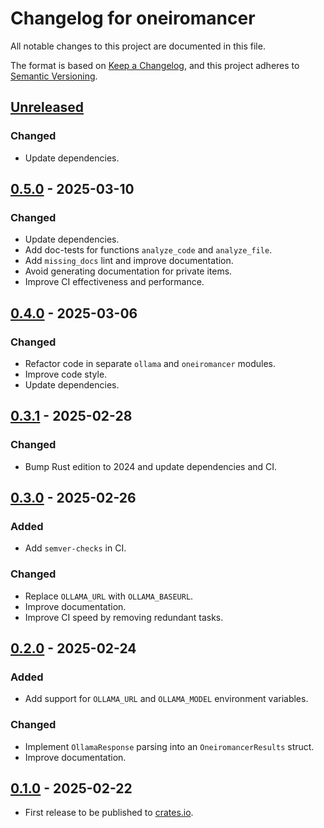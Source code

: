 # Changelog for oneiromancer

All notable changes to this project are documented in this file.

The format is based on [Keep a Changelog](https://keepachangelog.com/en/1.1.0/),
and this project adheres to [Semantic Versioning](https://semver.org/spec/v2.0.0.html).

## [Unreleased]

### Changed

* Update dependencies.

## [0.5.0] - 2025-03-10

### Changed

* Update dependencies.
* Add doc-tests for functions `analyze_code` and `analyze_file`.
* Add `missing_docs` lint and improve documentation.
* Avoid generating documentation for private items.
* Improve CI effectiveness and performance.

## [0.4.0] - 2025-03-06

### Changed

* Refactor code in separate `ollama` and `oneiromancer` modules.
* Improve code style.
* Update dependencies.

## [0.3.1] - 2025-02-28

### Changed

* Bump Rust edition to 2024 and update dependencies and CI.

## [0.3.0] - 2025-02-26

### Added

* Add `semver-checks` in CI.

### Changed

* Replace `OLLAMA_URL` with `OLLAMA_BASEURL`.
* Improve documentation.
* Improve CI speed by removing redundant tasks.

## [0.2.0] - 2025-02-24

### Added

* Add support for `OLLAMA_URL` and `OLLAMA_MODEL` environment variables.

### Changed

* Implement `OllamaResponse` parsing into an `OneiromancerResults` struct.
* Improve documentation.

## [0.1.0] - 2025-02-22

* First release to be published to [crates.io](https://crates.io/).

[unreleased]: https://github.com/0xdea/oneiromancer/compare/v0.5.0...HEAD

[0.5.0]: https://github.com/0xdea/oneiromancer/compare/v0.3.1...v0.5.0

[0.4.0]: https://github.com/0xdea/oneiromancer/compare/v0.3.1...v0.4.0

[0.3.1]: https://github.com/0xdea/oneiromancer/compare/v0.3.0...v0.3.1

[0.3.0]: https://github.com/0xdea/oneiromancer/compare/v0.2.0...v0.3.0

[0.2.0]: https://github.com/0xdea/oneiromancer/compare/v0.1.0...v0.2.0

[0.1.0]: https://github.com/0xdea/oneiromancer/releases/tag/v0.1.0
